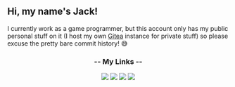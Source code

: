 ## Hi, my name's Jack!

I currently work as a game programmer, but this account only has my public personal stuff on it (I host my own [Gitea](https://github.com/go-gitea/gitea) instance for private stuff) so please excuse the pretty bare commit history! 😅

<h3 align="center">-- My Links --</h3>

<p align="center">
  <a href="https://jackvine.com/"><img src="https://img.icons8.com/nolan/64/internet.png"/></a>
  <a href="https://jackvine.com/contact/"><img src="https://img.icons8.com/nolan/64/email.png"/></a>
  <a href="https://twitter.com/Jackv24v"><img src="https://img.icons8.com/nolan/64/twitter.png"/></a>
  <a href="https://au.linkedin.com/in/jack-vine-game-programmer"><img src="https://img.icons8.com/nolan/64/linkedin-circled.png"/></a>
</p>
